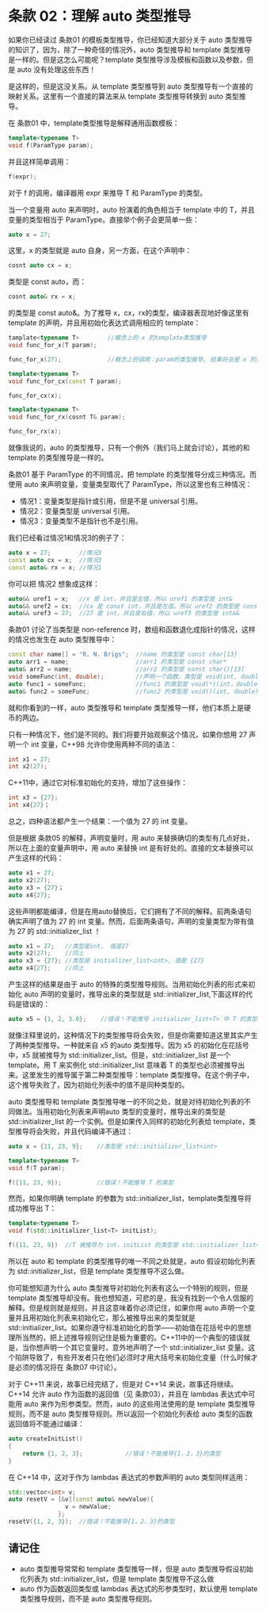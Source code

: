 # 条款 02：理解 auto 类型推导

如果你已经读过 条款01 的模板类型推导，你已经知道大部分关于 auto 类型推导的知识了，因为，除了一种奇怪的情况外，auto 类型推导和 template 类型推导是一样的。但是这怎么可能呢？template 类型推导涉及模板和函数以及参数，但是 auto 没有处理这些东西！

是这样的，但是这没关系。从 template 类型推导到 auto 类型推导有一个直接的映射关系。这里有一个直接的算法来从 template 类型推导转换到 auto 类型推导。

在 条款01 中，template类型推导是解释通用函数模板：

```C++
template<typename T>
void f(ParamType param);
```

并且这样简单调用：

```C++
f(expr);
```

对于 f 的调用，编译器用 expr 来推导 T 和 ParamType 的类型。

当一个变量用 auto 来声明时，auto 扮演着的角色相当于 template 中的 T，并且变量的类型相当于 ParamType。直接举个例子会更简单一些：

```C++
auto x = 27;
```

这里，x 的类型就是 auto 自身，另一方面，在这个声明中：

```C++
cosnt auto cx = x;
```

类型是 const auto，而：

```C++
cosnt auto& rx = x;
```

的类型是 const auto&。为了推导 x，cx，rx的类型，编译器表现地好像这里有 template 的声明，并且用初始化表达式调用相应的 template：

```C++
tamplate<typename T>        //概念上的 x 的template类型推导
void func_for_x(T param);

func_for_x(27);             //概念上的调用：param的类型推导, 结果将会是 x 的类型

template<typename T>
void func_for_cx(const T param);

func_for_cx(x);

template<typename T>
void func_for_rx(cosnt T& param);

func_for_rx(x);
```

就像我说的，auto 的类型推导，只有一个例外（我们马上就会讨论），其他的和 template 的类型推导是一样的。

条款01 基于 ParamType 的不同情况，把 template 的类型推导分成三种情况。而使用 auto 来声明变量，变量类型取代了 ParamType，所以这里也有三种情况：

* 情况1：变量类型是指针或引用，但是不是 universal 引用。
* 情况2：变量类型是 universal 引用。
* 情况3：变量类型不是指针也不是引用。

我们已经看过情况1和情况3的例子了：

```C++
auto x = 27;        //情况3
const auto cx = x;  //情况3
const auto& rx = x; //情况1
```

你可以把 情况2 想象成这样：

```C++
auto&& uref1 = x;   //x 是 int，并且是左值，所以 uref1 的类型是 int&
auto&& uref2 = cx;  //cx 是 const int，并且是左值，所以 uref2 的类型是 const int&
auto&& uref3 = 27;  //27 是 int，并且是右值，所以 uref3 的类型是 int&&
```

条款01 讨论了当类型是 non-reference 时，数组和函数退化成指针的情况，这样的情况也发生在 auto 类型推导中：

```C++
const char name[] = "R. N. Brigs";  //name 的类型是 const char[13]
auto arr1 = name;                   //arr1 的类型是 const char*
auto& arr2 = name;                  //arr2 的类型是 const char()[13]
void someFunc(int, double);         //声明一个函数，类型是 void(int, double)
auto func1 = someFunc;              //func1 的类型是 void(*)(int，double)
auto& func2 = someFunc;             //func2 的类型是 void()(int, double)
```

就和你看到的一样，auto 类型推导和 template 类型推导一样，他们本质上是硬币的两边。

只有一种情况下，他们是不同的。我们将要开始观察这个情况，如果你想用 27 声明一个 int 变量，C++98 允许你使用两种不同的语法：

```C++
int x1 = 27;
int x2(27);
```

C++11中，通过它对标准初始化的支持，增加了这些操作：

```C++
int x3 = {27};
int x4{27}；
```

总之，四种语法都产生一个结果：一个值为 27 的 int 变量。

但是根据 条款05 的解释，声明变量时，用 auto 来替换确切的类型有几点好处，所以在上面的变量声明中，用 auto 来替换 int 是有好处的。直接的文本替换可以产生这样的代码：

```C++
auto x1 = 27;
auto x2(27);
auto x3 = {27}；
auto x4{27};
```

这些声明都能编译，但是在用auto替换后，它们拥有了不同的解释。前两条语句确实声明了值为 27 的 int 变量。然而，后面两条语句，声明的变量类型为带有值为 27 的 std::initializer_list ！

```C++
auto x1 = 27;   //类型是int， 值是27
auto x2(27);    //同上
auto x3 = {27}; //类型是 initializer_list<int>, 值是 {27}
auto x4{27};    //同上
```

产生这样的结果是由于 auto 的特殊的类型推导规则。当用初始化列表的形式来初始化 auto 声明的变量时，推导出来的类型就是 std::initializer_list,下面这样的代码是错误的：

```C++
auto x5 = {1, 2, 3.0};    //错误！不能推导 initializer_list<T> 中 T 的类型
```

就像注释里说的，这种情况下的类型推导将会失败，但是你需要知道这里其实产生了两种类型推导。一种就来自 x5 的auto 类型推导。因为 x5 的初始化在花括号中，x5 就被推导为 std::initializer\_list。但是，std::initializer\_list 是一个 template。用 T 来实例化 std::initializer\_list 意味着 T 的类型也必须被推导出来。这里发生的推导属于第二种类型推导：template 类型推导。在这个例子中，这个推导失败了，因为初始化列表中的值不是同种类型的。

auto 类型推导和 template 类型推导唯一的不同之处，就是对待初始化列表的不同做法。当用初始化列表来声明auto 类型的变量时，推导出来的类型是 std::initializer_list 的一个实例。但是如果传入同样的初始化列表给 template，类型推导将会失败，并且代码编译不通过：

```C++
auto x = {11, 23, 9};    //类型是 std::initializer_list<int>

template<typename T>
void f(T param);

f({11, 23, 9});          //错误！不能推导 T 的类型
```

然而，如果你明确 template 的参数为 std::initializer_list，template类型推导将成功推导出 T：

```C++
template<typename T>
void f(std::initializer_list<T> initList);

f({11, 23, 9})  //T 被推导为 int，initList 的类型是 std::initializer_list<int>
```

所以在 auto 和 template 的类型推导的唯一不同之处就是，auto 假设初始化列表为 std::initializer_list，但是 template 类型推导不这么做。

你可能想知道为什么 auto 类型推导对初始化列表有这么一个特别的规则，但是 template 类型推导却没有。我也想知道，可悲的是，我没有找到一个令人信服的解释。但是规则就是规则，并且这意味着你必须记住，如果你用 auto 声明一个变量并且用初始化列表来初始化它，那么被推导出来的类型就是 std::initializer\_list。如果你遵守标准初始化的哲学——初始值在花括号中的思想理所当然的，把上述推导规则记住是极为重要的。C++11中的一个典型的错误就是，当你想声明一个其它变量时，意外地声明了一个 std::initializer_list 变量。这个陷阱导致了，有些开发者只在他们必须时才用大括号来初始化变量（什么时候才是必须的情况将在 条款07 中讨论）。

对于 C++11 来说，故事已经完结了，但是对 C++14 来说，故事还将继续。C++14 允许 auto 作为函数的返回值（见 条款03），并且在 lambdas 表达式中可能用 auto 来作为形参类型。然而，auto 的这些用法使用的是 template 类型推导规则，而不是 auto 类型推导规则。所以返回一个初始化列表给 auto 类型的函数返回值将不能通过编译：

```C++
auto createInitList()
{
    return {1, 2, 3};            //错误！不能推导{1，2，3}的类型
}
```

在 C++14 中，这对于作为 lambdas 表达式的参数声明的 auto 类型同样适用：

```C++
std::vector<int> v;
auto resetV = [&v](const auto& newValue){
                v = newValue;
              };
resetV({1, 2, 3});  //错误！不能推导{1，2，3}的类型
```

## 请记住

* auto 类型推导常常和 template 类型推导一样，但是 auto 类型推导假设初始化列表为 std::initializer_list，但是 template 类型推导不这么做
* auto 作为函数返回类型或 lambdas 表达式的形参类型时，默认使用 template 类型推导规则，而不是 auto 类型推导规则。
